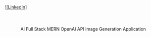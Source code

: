 <a name="readme-top"></a>

[![LinkedIn]](https://www.linkedin.com/in/harshal-sonone-a41047204/)

<!-- PROJECT LOGO -->
<br />
<div align="center">
<h3 align="center"></h3>

  <p align="center">
    AI Full Stack MERN OpenAI API Image Generation Application
    <br />
  </p>
</div>
